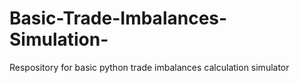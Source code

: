 # Basic-Trade-Imbalances-Simulation-
Respository for basic python trade imbalances calculation simulator 
